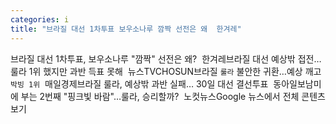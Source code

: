 ```yaml
---
categories: i
title: "브라질 대선 1차투표 보우소나루 깜짝 선전은 왜  한겨레"
---
```

브라질 대선 1차투표, 보우소나루 "깜짝" 선전은 왜?&nbsp;&nbsp;한겨레브라질 대선 예상밖 접전…룰라 1위 했지만 과반 득표 못해&nbsp;&nbsp;뉴스TVCHOSUN브라질 `룰라` 불안한 귀환…예상 깨고 `박빙 1위`&nbsp;&nbsp;매일경제브라질 룰라, 예상밖 과반 실패… 30일 대선 결선투표&nbsp;&nbsp;동아일보남미에 부는 2번째 "핑크빛 바람"…룰라, 승리할까?&nbsp;&nbsp;노컷뉴스Google 뉴스에서 전체 콘텐츠 보기